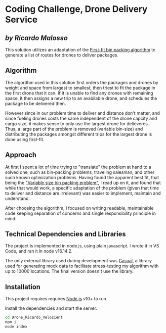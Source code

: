 # Coding Challenge, Drone Delivery Service

## _by Ricardo Malosso_

This solution utilizes an adaptation of the [First-fit bin packing algorithm][fbp] to generate a list of routes for drones to deliver packages.

## Algorithm

The algorithm used in this solution first orders the packages and drones by weight and space from largest to smallest, then triest to fit the package in the first drone that it can. If it is unable to find any drones with remaining space, it then assigns a new trip to an avabilable drone, and schedules the package to be delivered then.

However since in our problem time to deliver and distance don't matter, and since fueling drones costs the same independent of the drone capcity and cargo size, it makes sense to only use the largest drone for delieveres. Thus, a large part of the problem is removed (variable bin-size) and distributing the packages amongst different trips for the largest drone is done using first-fit.

## Approach

At first I spent a lot of time trying to "translate" the problem at hand to a solved one, such as bin-packing problems, traveling salesman, and other such known optimization problems. Having found the apparent best fit, that being the ["Variable size bin packing problem"][vsbpp], I read up on it, and found that while that would work, a specific adaptation of the problem (given that time to deliver and distance are irrelevant) was easier to implement, maintain and understand.

After choosing the algorithm, I focused on writing readable, maintainable code keeping separation of concerns and single responsibility principle in mind.

## Technical Dependencies and Libraries

The project is implemented in node.js, using plain javascript. I wrote it in VS Code, and ran it in node v16.14.2.

The only external library used during development was [Casual][cas], a library used for generating mock data to facilitate stress-testing my algorithm with up to 10000 locations. The final version doesn't use the library.

## Installation

This project requires requires [Node.js](https://nodejs.org/) v10+ to run.

Install the dependencies and start the server.

```sh
cd Drone_Ricardo_Velozient
npm i
node index
```

[//]: # "These are reference links used in the body of this note and get stripped out when the markdown processor does its job. There is no need to format nicely because it shouldn't be seen. Thanks SO - http://stackoverflow.com/questions/4823468/store-comments-in-markdown-syntax"
[fbp]: https://en.wikipedia.org/wiki/First-fit_bin_packing#:~:text=First%2Dfit%20(FF)%20is,is%20at%20most%20the%20capacity.
[vsbpp]: https://www.sciencedirect.com/science/article/abs/pii/S0305054806002747.
[cas]: https://www.npmjs.com/package/casual
